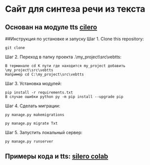 # Сайт для синтеза речи из текста
## Основан на модуле tts [cilero](https://silero.ai/tag/text-to-speech/)

##Инструкция по установке и запуску
Шаг 1. Clone this repository:
```
git clone
```

Шаг 2. Переход в папку проекта .\my_project\src\vebtts:
```
В терминале cd К пути где находится my_project добавить \my_project\src\vebtts 
Например cd C:\my_project\src\vebtts
```

Шаг 3. Установка модулей:
```
pip install -r requirements.txt
В случае ошибки python py -m pip install --upgrade pip
```

Шаг 4. Сделать миграции:
```
py manage.py makemigrations
```
```
py manage.py migrate Txt
```

Шаг 5. Запустить локальный сервер:
```
py manage.py runserver
```
## Примеры кода и  tts: [silero colab](https://colab.research.google.com/github/snakers4/silero-models/blob/master/examples_tts.ipynb)

